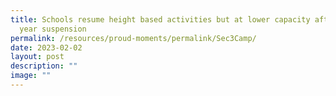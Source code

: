 ```yaml
---
title: Schools resume height based activities but at lower capacity after two
  year suspension
permalink: /resources/proud-moments/permalink/Sec3Camp/
date: 2023-02-02
layout: post
description: ""
image: ""
---
```

